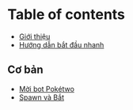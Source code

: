 # Table of contents

* [Giới thiệu](README.md)
* [Hướng dẫn bắt đầu nhanh](huong-dan-bat-dau-nhanh.md)

## Cơ bản

* [Mời bot Pokétwo](co-ban/moi-bot-poketwo.md)
* [Spawn và Bắt](co-ban/spawn-va-bat.md)

